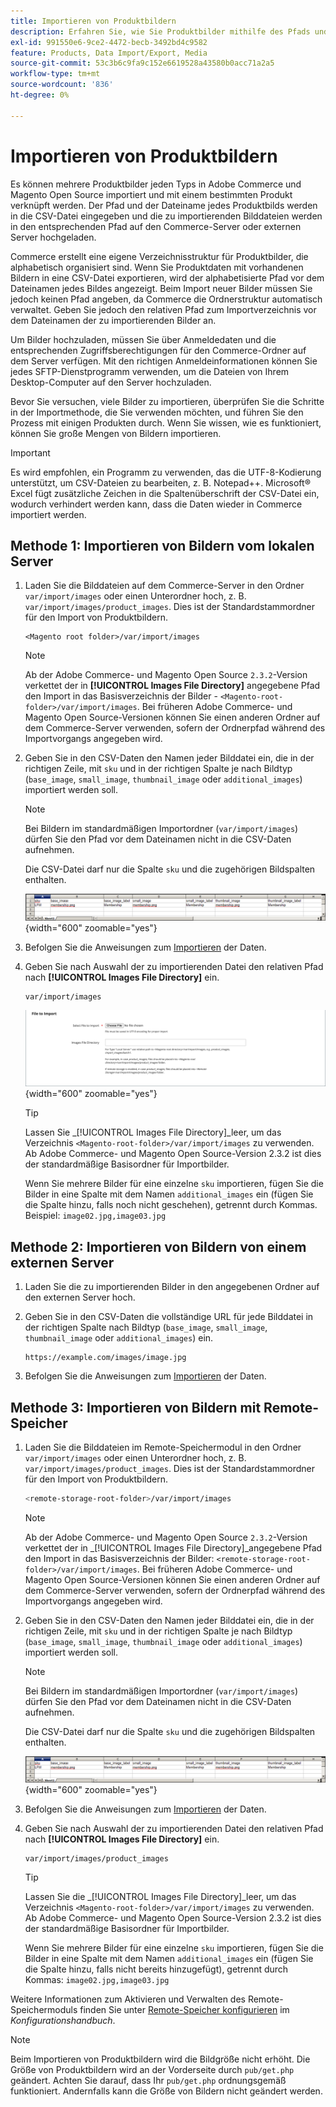 ```yaml
---
title: Importieren von Produktbildern
description: Erfahren Sie, wie Sie Produktbilder mithilfe des Pfads und des Dateinamens der einzelnen Bilder importieren.
exl-id: 991550e6-9ce2-4472-becb-3492bd4c9582
feature: Products, Data Import/Export, Media
source-git-commit: 53c3b6c9fa9c152e6619528a43580b0acc71a2a5
workflow-type: tm+mt
source-wordcount: '836'
ht-degree: 0%

---
```


# Importieren von Produktbildern

Es können mehrere Produktbilder jeden Typs in Adobe Commerce und Magento Open Source importiert und mit einem bestimmten Produkt verknüpft werden. Der Pfad und der Dateiname jedes Produktbilds werden in die CSV-Datei eingegeben und die zu importierenden Bilddateien werden in den entsprechenden Pfad auf den Commerce-Server oder externen Server hochgeladen.

Commerce erstellt eine eigene Verzeichnisstruktur für Produktbilder, die alphabetisch organisiert sind. Wenn Sie Produktdaten mit vorhandenen Bildern in eine CSV-Datei exportieren, wird der alphabetisierte Pfad vor dem Dateinamen jedes Bildes angezeigt. Beim Import neuer Bilder müssen Sie jedoch keinen Pfad angeben, da Commerce die Ordnerstruktur automatisch verwaltet. Geben Sie jedoch den relativen Pfad zum Importverzeichnis vor dem Dateinamen der zu importierenden Bilder an.

Um Bilder hochzuladen, müssen Sie über Anmeldedaten und die entsprechenden Zugriffsberechtigungen für den Commerce-Ordner auf dem Server verfügen. Mit den richtigen Anmeldeinformationen können Sie jedes SFTP-Dienstprogramm verwenden, um die Dateien von Ihrem Desktop-Computer auf den Server hochzuladen.

Bevor Sie versuchen, viele Bilder zu importieren, überprüfen Sie die Schritte in der Importmethode, die Sie verwenden möchten, und führen Sie den Prozess mit einigen Produkten durch. Wenn Sie wissen, wie es funktioniert, können Sie große Mengen von Bildern importieren.

>[!IMPORTANT]
>
>Es wird empfohlen, ein Programm zu verwenden, das die UTF-8-Kodierung unterstützt, um CSV-Dateien zu bearbeiten, z. B. Notepad++. Microsoft® Excel fügt zusätzliche Zeichen in die Spaltenüberschrift der CSV-Datei ein, wodurch verhindert werden kann, dass die Daten wieder in Commerce importiert werden.

## Methode 1: Importieren von Bildern vom lokalen Server

1. Laden Sie die Bilddateien auf dem Commerce-Server in den Ordner `var/import/images` oder einen Unterordner hoch, z. B. `var/import/images/product_images`. Dies ist der Standardstammordner für den Import von Produktbildern.

   ```
   <Magento root folder>/var/import/images
   ```

   >[!NOTE]
   >
   >Ab der Adobe Commerce- und Magento Open Source `2.3.2`-Version verkettet der in **[!UICONTROL Images File Directory]** angegebene Pfad den Import in das Basisverzeichnis der Bilder - `<Magento-root-folder>/var/import/images`. Bei früheren Adobe Commerce- und Magento Open Source-Versionen können Sie einen anderen Ordner auf dem Commerce-Server verwenden, sofern der Ordnerpfad während des Importvorgangs angegeben wird.

1. Geben Sie in den CSV-Daten den Namen jeder Bilddatei ein, die in der richtigen Zeile, mit `sku` und in der richtigen Spalte je nach Bildtyp (`base_image`, `small_image`, `thumbnail_image` oder `additional_images`) importiert werden soll.

   >[!NOTE]
   >
   >Bei Bildern im standardmäßigen Importordner (`var/import/images`) dürfen Sie den Pfad vor dem Dateinamen nicht in die CSV-Daten aufnehmen.

   Die CSV-Datei darf nur die Spalte `sku` und die zugehörigen Bildspalten enthalten.

   ![Beispiel - Import von CSV-Bilddaten](./assets/data-import-csv-image-files-default-local.png){width="600" zoomable="yes"}

1. Befolgen Sie die Anweisungen zum [Importieren](data-import.md) der Daten.

1. Geben Sie nach Auswahl der zu importierenden Datei den relativen Pfad nach **[!UICONTROL Images File Directory]** ein.

   ```
   var/import/images
   ```

   ![Verzeichnis der Bilder für den Datenimport in die Datei](./assets/data-import-file-to-import.png){width="600" zoomable="yes"}

   >[!TIP]
   >
   >Lassen Sie _[!UICONTROL Images File Directory]_leer, um das Verzeichnis `<Magento-root-folder>/var/import/images` zu verwenden. Ab Adobe Commerce- und Magento Open Source-Version 2.3.2 ist dies der standardmäßige Basisordner für Importbilder.

   Wenn Sie mehrere Bilder für eine einzelne `sku` importieren, fügen Sie die Bilder in eine Spalte mit dem Namen `additional_images` ein (fügen Sie die Spalte hinzu, falls noch nicht geschehen), getrennt durch Kommas. Beispiel: `image02.jpg,image03.jpg`

## Methode 2: Importieren von Bildern von einem externen Server

1. Laden Sie die zu importierenden Bilder in den angegebenen Ordner auf den externen Server hoch.

1. Geben Sie in den CSV-Daten die vollständige URL für jede Bilddatei in der richtigen Spalte nach Bildtyp (`base_image`, `small_image`, `thumbnail_image` oder `additional_images`) ein.

   ```
   https://example.com/images/image.jpg
   ```

1. Befolgen Sie die Anweisungen zum [Importieren](data-import.md) der Daten.

## Methode 3: Importieren von Bildern mit Remote-Speicher

1. Laden Sie die Bilddateien im Remote-Speichermodul in den Ordner `var/import/images` oder einen Unterordner hoch, z. B. `var/import/images/product_images`. Dies ist der Standardstammordner für den Import von Produktbildern.

   ```bash
   <remote-storage-root-folder>/var/import/images
   ```

   >[!NOTE]
   >
   >Ab der Adobe Commerce- und Magento Open Source `2.3.2`-Version verkettet der in _[!UICONTROL Images File Directory]_angegebene Pfad den Import in das Basisverzeichnis der Bilder: `<remote-storage-root-folder>/var/import/images`. Bei früheren Adobe Commerce- und Magento Open Source-Versionen können Sie einen anderen Ordner auf dem Commerce-Server verwenden, sofern der Ordnerpfad während des Importvorgangs angegeben wird.

1. Geben Sie in den CSV-Daten den Namen jeder Bilddatei ein, die in der richtigen Zeile, mit `sku` und in der richtigen Spalte je nach Bildtyp (`base_image`, `small_image`, `thumbnail_image` oder `additional_images`) importiert werden soll.

   >[!NOTE]
   >
   >Bei Bildern im standardmäßigen Importordner (`var/import/images`) dürfen Sie den Pfad vor dem Dateinamen nicht in die CSV-Daten aufnehmen.

   Die CSV-Datei darf nur die Spalte `sku` und die zugehörigen Bildspalten enthalten.

   ![Beispiel - Import von CSV-Bilddaten](./assets/data-import-csv-image-files-default-local.png){width="600" zoomable="yes"}

1. Befolgen Sie die Anweisungen zum [Importieren](data-import.md) der Daten.

1. Geben Sie nach Auswahl der zu importierenden Datei den relativen Pfad nach **[!UICONTROL Images File Directory]** ein.

   ```
   var/import/images/product_images
   ```

   >[!TIP]
   >
   >Lassen Sie die _[!UICONTROL Images File Directory]_leer, um das Verzeichnis `<Magento-root-folder>/var/import/images` zu verwenden. Ab Adobe Commerce- und Magento Open Source-Version 2.3.2 ist dies der standardmäßige Basisordner für Importbilder.

   Wenn Sie mehrere Bilder für eine einzelne `sku` importieren, fügen Sie die Bilder in eine Spalte mit dem Namen `additional_images` ein (fügen Sie die Spalte hinzu, falls nicht bereits hinzugefügt), getrennt durch Kommas: `image02.jpg,image03.jpg`

Weitere Informationen zum Aktivieren und Verwalten des Remote-Speichermoduls finden Sie unter [Remote-Speicher konfigurieren](https://experienceleague.adobe.com/docs/commerce-operations/configuration-guide/storage/remote-storage/remote-storage.html) im _Konfigurationshandbuch_.

>[!NOTE]
>
>Beim Importieren von Produktbildern wird die Bildgröße nicht erhöht. Die Größe von Produktbildern wird an der Vorderseite durch `pub/get.php` geändert. Achten Sie darauf, dass Ihr `pub/get.php` ordnungsgemäß funktioniert. Andernfalls kann die Größe von Bildern nicht geändert werden.

